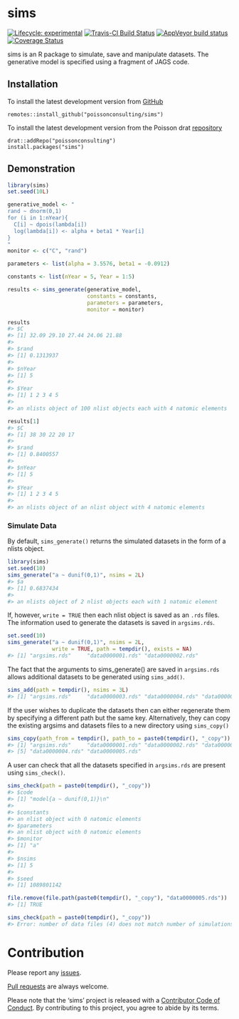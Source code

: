 
<!-- README.md is generated from README.Rmd. Please edit that file -->

# sims

<!-- badges: start -->

[![Lifecycle:
experimental](https://img.shields.io/badge/lifecycle-experimental-orange.svg)](https://www.tidyverse.com/lifecycle/#experimental)
[![Travis-CI Build
Status](https://travis-ci.com/poissonconsulting/sims.svg?branch=master)](https://travis-ci.com/poissonconsulting/sims)
[![AppVeyor build
status](https://ci.appveyor.com/api/projects/status/github/poissonconsulting/sims?branch=master&svg=true)](https://ci.appveyor.com/project/poissonconsulting/sims)
[![Coverage
Status](https://img.shields.io/codecov/c/github/poissonconsulting/sims/master.svg)](https://codecov.io/github/poissonconsulting/sims?branch=master)
<!-- badges: end -->

sims is an R package to simulate, save and manipulate datasets. The
generative model is specified using a fragment of JAGS code.

## Installation

To install the latest development version from
[GitHub](https://github.com/poissonconsulting/sims)

    remotes::install_github("poissonconsulting/sims")

To install the latest development version from the Poisson drat
[repository](https://github.com/poissonconsulting/drat)

    drat::addRepo("poissonconsulting")
    install.packages("sims")

## Demonstration

``` r
library(sims)
set.seed(10L)

generative_model <- "
rand ~ dnorm(0,1)
for (i in 1:nYear){
  C[i] ~ dpois(lambda[i])
  log(lambda[i]) <- alpha + beta1 * Year[i]
}
"
monitor <- c("C", "rand")

parameters <- list(alpha = 3.5576, beta1 = -0.0912)

constants <- list(nYear = 5, Year = 1:5)

results <- sims_generate(generative_model, 
                         constants = constants,
                         parameters = parameters,
                         monitor = monitor)

results
#> $C
#> [1] 32.09 29.10 27.44 24.06 21.88
#> 
#> $rand
#> [1] 0.1313937
#> 
#> $nYear
#> [1] 5
#> 
#> $Year
#> [1] 1 2 3 4 5
#> 
#> an nlists object of 100 nlist objects each with 4 natomic elements

results[1]
#> $C
#> [1] 38 30 22 20 17
#> 
#> $rand
#> [1] 0.8400557
#> 
#> $nYear
#> [1] 5
#> 
#> $Year
#> [1] 1 2 3 4 5
#> 
#> an nlists object of an nlist object with 4 natomic elements
```

### Simulate Data

By default, `sims_generate()` returns the simulated datasets in the form
of a nlists object.

``` r
library(sims)
set.seed(10)
sims_generate("a ~ dunif(0,1)", nsims = 2L)
#> $a
#> [1] 0.6837434
#> 
#> an nlists object of 2 nlist objects each with 1 natomic element
```

If, however, `write = TRUE` then each nlist object is saved as an `.rds`
files. The information used to generate the datasets is saved in
`argsims.rds`.

``` r
set.seed(10)
sims_generate("a ~ dunif(0,1)", nsims = 2L,
              write = TRUE, path = tempdir(), exists = NA)
#> [1] "argsims.rds"     "data0000001.rds" "data0000002.rds"
```

The fact that the arguments to sims\_generate() are saved in
`argsims.rds` allows additional datasets to be generated using
`sims_add()`.

``` r
sims_add(path = tempdir(), nsims = 3L)
#> [1] "argsims.rds"     "data0000003.rds" "data0000004.rds" "data0000005.rds"
```

If the user wishes to duplicate the datasets then can either regenerate
them by specifying a different path but the same key. Alternatively,
they can copy the existing argsims and datasets files to a new directory
using `sims_copy()`

``` r
sims_copy(path_from = tempdir(), path_to = paste0(tempdir(), "_copy"))
#> [1] "argsims.rds"     "data0000001.rds" "data0000002.rds" "data0000003.rds"
#> [5] "data0000004.rds" "data0000005.rds"
```

A user can check that all the datasets specified in `argsims.rds` are
present using `sims_check()`.

``` r
sims_check(path = paste0(tempdir(), "_copy"))
#> $code
#> [1] "model{a ~ dunif(0,1)}\n"
#> 
#> $constants
#> an nlist object with 0 natomic elements
#> $parameters
#> an nlist object with 0 natomic elements
#> $monitor
#> [1] "a"
#> 
#> $nsims
#> [1] 5
#> 
#> $seed
#> [1] 1089801142

file.remove(file.path(paste0(tempdir(), "_copy"), "data0000005.rds"))
#> [1] TRUE
```

``` r
sims_check(path = paste0(tempdir(), "_copy"))
#> Error: number of data files (4) does not match number of simulations (5)
```

# Contribution

Please report any
[issues](https://github.com/poissonconsulting/sims/issues).

[Pull requests](https://github.com/poissonconsulting/sims/pulls) are
always welcome.

Please note that the ‘sims’ project is released with a [Contributor Code
of
Conduct](https://poissonconsulting.github.io/sims/CODE_OF_CONDUCT.md).
By contributing to this project, you agree to abide by its terms.
